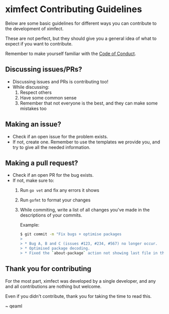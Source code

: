 # ximfect Contributing Guidelines

Below are some basic guidelines for different ways you can contribute to the development of ximfect.

These are not perfect, but they should give you a general idea of what to expect if you want to contribute.

Remember to make yourself familiar with the [Code of Conduct](CODE_OF_CONDUCT.md).

## Discussing issues/PRs?

* Discussing issues and PRs is contributing too!
* While discussing:
  1. Respect others
  2. Have some common sense
  3. Remember that not everyone is the best, and they can make some mistakes too

## Making an issue?

* Check if an open issue for the problem exists.
* If not, create one. Remember to use the templates we provide you, and try to give all the needed information. 

## Making a pull request?

* Check if an open PR for the bug exists.
* If not, make sure to:
  1. Run `go vet` and fix any errors it shows 
  2. Run `gofmt` to format your changes
  3. While commiting, write a list of all changes you've made in the descriptions of your commits.
     
     Example:
     
     ```sh
     $ git commit -m "Fix bugs + optimise packages
     >
     > * Bug A, B and C (issues #123, #234, #567) no longer occur.
     > * Optimised package decoding.
     > * Fixed the `about-package` action not showing last file in the package."
     ```

## Thank you for contributing

For the most part, ximfect was developed by a single developer, and any and all contributions are nothing but welcome.

Even if you didn't contribute, thank you for taking the time to read this.

~ qeaml
